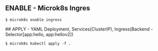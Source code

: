
## ENABLE - Microk8s Ingres

	$ microk8s enable ingress

## APPLY - YAML Deployment, Services(ClusterIP), Ingress(Backend - Selector[app:hello, app:hellov2])

	$ microk8s kubectl apply -f .
